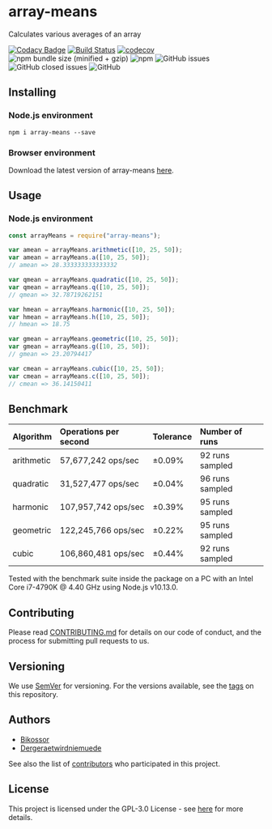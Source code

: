 # array-means
Calculates various averages of an array

[![Codacy Badge](https://api.codacy.com/project/badge/Grade/57813ca8a5d943ecabbe8decc36d04da)](https://www.codacy.com/app/Bikossor/array-means?utm_source=github.com&amp;utm_medium=referral&amp;utm_content=Bikossor/array-means&amp;utm_campaign=Badge_Grade)
[![Build Status](https://travis-ci.org/Bikossor/array-means.svg?branch=develop)](https://travis-ci.org/Bikossor/array-means)
[![codecov](https://codecov.io/gh/Bikossor/array-means/branch/develop/graph/badge.svg)](https://codecov.io/gh/Bikossor/array-means)
![npm bundle size (minified + gzip)](https://img.shields.io/bundlephobia/minzip/array-means.svg)
![npm](https://img.shields.io/npm/dm/array-means.svg)
![GitHub issues](https://img.shields.io/github/issues/bikossor/array-means.svg)
![GitHub closed issues](https://img.shields.io/github/issues-closed/bikossor/array-means.svg)
![GitHub](https://img.shields.io/github/license/bikossor/array-means.svg)

## Installing
### Node.js environment
```
npm i array-means --save
```

### Browser environment
Download the latest version of array-means [here](https://github.com/Bikossor/array-means/releases/latest).

## Usage
### Node.js environment

```javascript
const arrayMeans = require("array-means");

var amean = arrayMeans.arithmetic([10, 25, 50]);
var amean = arrayMeans.a([10, 25, 50]);
// amean => 28.333333333333332

var qmean = arrayMeans.quadratic([10, 25, 50]);
var qmean = arrayMeans.q([10, 25, 50]);
// qmean => 32.78719262151

var hmean = arrayMeans.harmonic([10, 25, 50]);
var hmean = arrayMeans.h([10, 25, 50]);
// hmean => 18.75

var gmean = arrayMeans.geometric([10, 25, 50]);
var gmean = arrayMeans.g([10, 25, 50]);
// gmean => 23.20794417

var cmean = arrayMeans.cubic([10, 25, 50]);
var cmean = arrayMeans.c([10, 25, 50]);
// cmean => 36.14150411
```

## Benchmark
| Algorithm | Operations per second | Tolerance | Number of runs |
| :-- | :-- | :-- | :-- |
| arithmetic | 57,677,242 ops/sec | ±0.09% | 92 runs sampled |
| quadratic | 31,527,477 ops/sec | ±0.04% | 96 runs sampled |
| harmonic | 107,957,742 ops/sec | ±0.39% | 95 runs sampled |
| geometric | 122,245,766 ops/sec | ±0.22%| 95 runs sampled |
| cubic | 106,860,481 ops/sec | ±0.44% | 92 runs sampled |

Tested with the benchmark suite inside the package on a PC with an Intel Core i7-4790K @ 4.40 GHz using Node.js v10.13.0.

## Contributing
Please read [CONTRIBUTING.md](https://gist.github.com/PurpleBooth/b24679402957c63ec426) for details on our code of conduct, and the process for submitting pull requests to us.

## Versioning
We use [SemVer](http://semver.org/) for versioning. For the versions available, see the [tags](https://github.com/bikossor/array-means/tags) on this repository. 

## Authors
- [Bikossor](https://github.com/Bikossor)
- [Dergeraetwirdniemuede](https://github.com/Dergeraetwirdniemuede)

See also the list of [contributors](https://github.com/bikossor/array-means/contributors) who participated in this project.

## License
This project is licensed under the GPL-3.0 License - see [here](LICENSE) for more details.